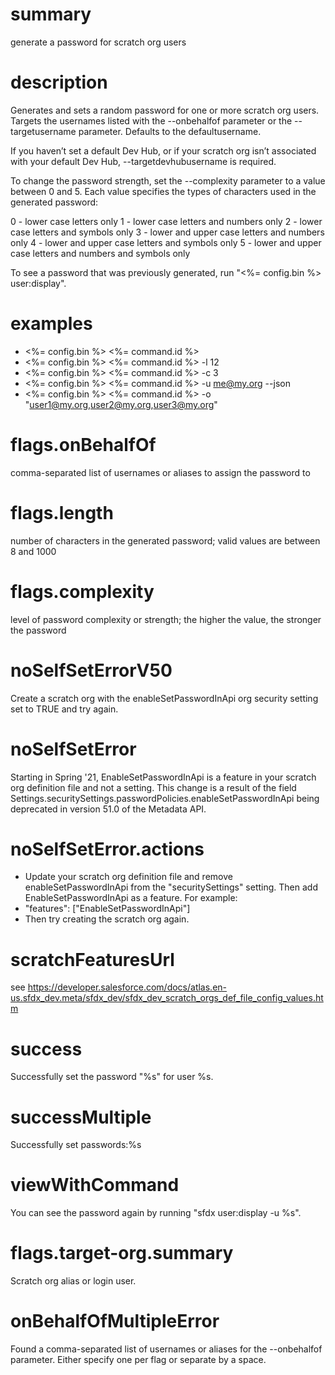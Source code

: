 # summary

generate a password for scratch org users

# description

Generates and sets a random password for one or more scratch org users. Targets the usernames listed with the --onbehalfof parameter or the --targetusername parameter. Defaults to the defaultusername.

If you haven’t set a default Dev Hub, or if your scratch org isn’t associated with your default Dev Hub, --targetdevhubusername is required.

To change the password strength, set the --complexity parameter to a value between 0 and 5. Each value specifies the types of characters used in the generated password:

0 - lower case letters only
1 - lower case letters and numbers only
2 - lower case letters and symbols only
3 - lower and upper case letters and numbers only
4 - lower and upper case letters and symbols only
5 - lower and upper case letters and numbers and symbols only

To see a password that was previously generated, run "<%= config.bin %> user:display".

# examples

- <%= config.bin %> <%= command.id %>
- <%= config.bin %> <%= command.id %> -l 12
- <%= config.bin %> <%= command.id %> -c 3
- <%= config.bin %> <%= command.id %> -u me@my.org --json
- <%= config.bin %> <%= command.id %> -o "user1@my.org,user2@my.org,user3@my.org"

# flags.onBehalfOf

comma-separated list of usernames or aliases to assign the password to

# flags.length

number of characters in the generated password; valid values are between 8 and 1000

# flags.complexity

level of password complexity or strength; the higher the value, the stronger the password

# noSelfSetErrorV50

Create a scratch org with the enableSetPasswordInApi org security setting set to TRUE and try again.

# noSelfSetError

Starting in Spring '21, EnableSetPasswordInApi is a feature in your scratch org definition file and not a setting. This change is a result of the field Settings.securitySettings.passwordPolicies.enableSetPasswordInApi being deprecated in version 51.0 of the Metadata API.

# noSelfSetError.actions

- Update your scratch org definition file and remove enableSetPasswordInApi from the "securitySettings" setting. Then add EnableSetPasswordInApi as a feature. For example:
- "features": ["EnableSetPasswordInApi"]
- Then try creating the scratch org again.

# scratchFeaturesUrl

see https://developer.salesforce.com/docs/atlas.en-us.sfdx_dev.meta/sfdx_dev/sfdx_dev_scratch_orgs_def_file_config_values.htm

# success

Successfully set the password "%s" for user %s.

# successMultiple

Successfully set passwords:%s

# viewWithCommand

You can see the password again by running "sfdx user:display -u %s".

# flags.target-org.summary

Scratch org alias or login user.

# onBehalfOfMultipleError

Found a comma-separated list of usernames or aliases for the --onbehalfof parameter. Either specify one per flag or separate by a space.
